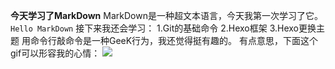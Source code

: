 **今天学习了MarkDown**
MarkDown是一种超文本语言，今天我第一次学习了它。
`Hello MarkDown` 
接下来我还会学习：
1.Git的基础命令
2.Hexo框架
3.Hexo更换主题
用命令行敲命令是一种GeeK行为，我还觉得挺有趣的。
有点意思，下面这个gif可以形容我的心情：
![](https://qgt-style.oss-cn-hangzhou.aliyuncs.com/newcoursep4/g1/g1-2-2/tenor.gif)





